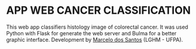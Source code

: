 # APP WEB CANCER CLASSIFICATION
This web app classifiers histology image of colorectal cancer. It was used Python with Flask for generate the web server and Bulma for a better graphic interface. Development by [Marcelo dos Santos](https://www.facebook.com/marcelosantosengcomp) (LGHM - UFPA).

